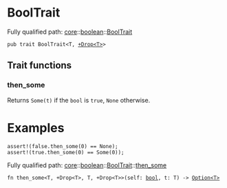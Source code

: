 # BoolTrait

Fully qualified path: [core](./core.md)::[boolean](./core-boolean.md)::[BoolTrait](./core-boolean-BoolTrait.md)

<pre><code class="language-cairo">pub trait BoolTrait&lt;T, <a href="core-traits-Drop.html">+Drop&lt;T&gt;</a>&gt;</code></pre>

## Trait functions

### then_some

Returns `Some(t)` if the `bool` is `true`, `None` otherwise.
# Examples

```cairo
assert!(false.then_some(0) == None);
assert!(true.then_some(0) == Some(0));
```

Fully qualified path: [core](./core.md)::[boolean](./core-boolean.md)::[BoolTrait](./core-boolean-BoolTrait.md)::[then_some](./core-boolean-BoolTrait.md#then_some)

<pre><code class="language-cairo">fn then_some&lt;T, +Drop&lt;T&gt;, T, +Drop&lt;T&gt;&gt;(self: <a href="core-bool.html">bool</a>, t: T) -&gt; <a href="core-option-Option.html">Option&lt;T&gt;</a></code></pre>


